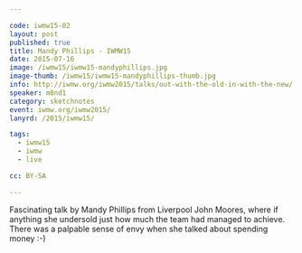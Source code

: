 ```yaml
---

code: iwmw15-02
layout: post
published: true
title: Mandy Phillips - IWMW15
date: 2015-07-16
image: /iwmw15/iwmw15-mandyphillips.jpg
image-thumb: /iwmw15/iwmw15-mandyphillips-thumb.jpg
info: http://iwmw.org/iwmw2015/talks/out-with-the-old-in-with-the-new/
speaker: m8nd1
category: sketchnotes
event: iwmw.org/iwmw2015/
lanyrd: /2015/iwmw15/

tags:
  - iwmw15
  - iwmw
  - live

cc: BY-SA

---
```


Fascinating talk by Mandy Phillips from Liverpool John Moores, where if anything she undersold just how much the team had managed to achieve. There was a palpable sense of envy when she talked about spending money :-)
